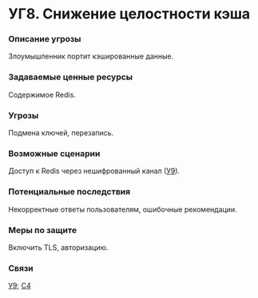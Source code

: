 # УГ8. Снижение целостности кэша

### **Описание угрозы**

Злоумышленник портит кэшированные данные.

### **Задаваемые ценные ресурсы**

Содержимое Redis.

### **Угрозы**

Подмена ключей, перезапись.

### **Возможные сценарии**

Доступ к Redis через нешифрованный канал ([У9](../../uyazvimosti/perechen-uyazvimostei-sistemy/u9.-otsutstvie-shifrovaniya-redis-trafika-net-tls.md)).

### **Потенциальные последствия**

Некорректные ответы пользователям, ошибочные рекомендации.

### **Меры по защите**

Включить TLS, авторизацию.

### **Связи**

[У9](../../uyazvimosti/perechen-uyazvimostei-sistemy/u9.-otsutstvie-shifrovaniya-redis-trafika-net-tls.md); [С4](../../scenarii-atak/perechen-scenariev-atak/s4.-perekhvat-i-modifikaciya-soobshenii-rabbitmq.md)
